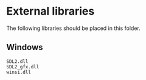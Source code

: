External libraries
==================

The following libraries should be placed in this folder.

Windows
-------
`SDL2.dll`  
`SDL2_gfx.dll`  
`winsi.dll`  
